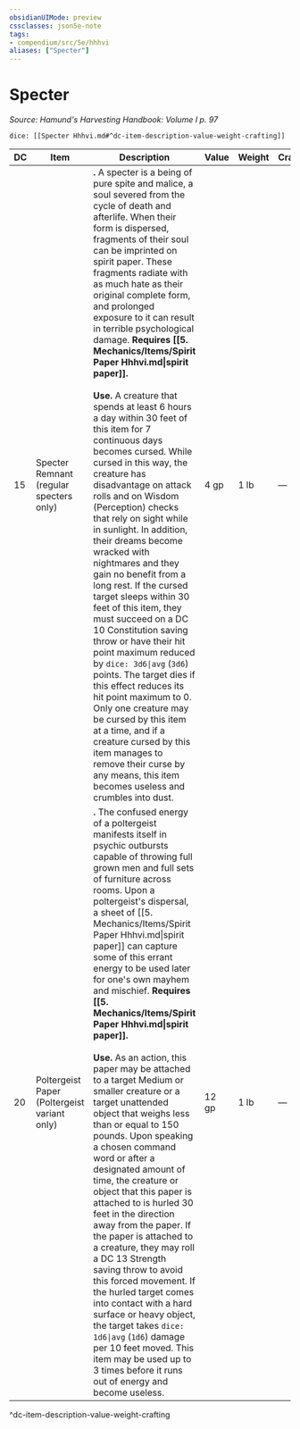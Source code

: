 ```yaml
---
obsidianUIMode: preview
cssclasses: json5e-note
tags:
- compendium/src/5e/hhhvi
aliases: ["Specter"]
---
```

# Specter
*Source: Hamund's Harvesting Handbook: Volume I p. 97* 

`dice: [[Specter Hhhvi.md#^dc-item-description-value-weight-crafting]]`

| DC | Item | Description | Value | Weight | Crafting |
|----|------|-------------|-------|--------|----------|
| 15 | Specter Remnant (regular specters only) | **.** A specter is a being of pure spite and malice, a soul severed from the cycle of death and afterlife. When their form is dispersed, fragments of their soul can be imprinted on spirit paper. These fragments radiate with as much hate as their original complete form, and prolonged exposure to it can result in terrible psychological damage. **Requires [[5. Mechanics/Items/Spirit Paper Hhhvi.md\|spirit paper]].**<br /><br />**Use.** A creature that spends at least 6 hours a day within 30 feet of this item for 7 continuous days becomes cursed. While cursed in this way, the creature has disadvantage on attack rolls and on Wisdom (Perception) checks that rely on sight while in sunlight. In addition, their dreams become wracked with nightmares and they gain no benefit from a long rest. If the cursed target sleeps within 30 feet of this item, they must succeed on a DC 10 Constitution saving throw or have their hit point maximum reduced by `dice: 3d6\|avg` (`3d6`) points. The target dies if this effect reduces its hit point maximum to 0. Only one creature may be cursed by this item at a time, and if a creature cursed by this item manages to remove their curse by any means, this item becomes useless and crumbles into dust. | 4 gp | 1 lb | — |
| 20 | Poltergeist Paper (Poltergeist variant only) | **.** The confused energy of a poltergeist manifests itself in psychic outbursts capable of throwing full grown men and full sets of furniture across rooms. Upon a poltergeist's dispersal, a sheet of [[5. Mechanics/Items/Spirit Paper Hhhvi.md\|spirit paper]] can capture some of this errant energy to be used later for one's own mayhem and mischief. **Requires [[5. Mechanics/Items/Spirit Paper Hhhvi.md\|spirit paper]].**<br /><br />**Use.** As an action, this paper may be attached to a target Medium or smaller creature or a target unattended object that weighs less than or equal to 150 pounds. Upon speaking a chosen command word or after a designated amount of time, the creature or object that this paper is attached to is hurled 30 feet in the direction away from the paper. If the paper is attached to a creature, they may roll a DC 13 Strength saving throw to avoid this forced movement. If the hurled target comes into contact with a hard surface or heavy object, the target takes `dice: 1d6\|avg` (`1d6`) damage per 10 feet moved. This item may be used up to 3 times before it runs out of energy and become useless. | 12 gp | 1 lb | — |
^dc-item-description-value-weight-crafting